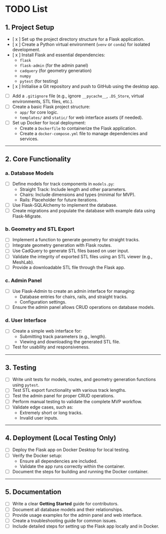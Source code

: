 # TODO List

## 1. Project Setup
- [ x ] Set up the project directory structure for a Flask application.
- [ x ] Create a Python virtual environment (`venv` or `conda`) for isolated development.
- [ x ] Install Flask and essential dependencies:
  - `flask`
  - `flask-admin` (for the admin panel)
  - `cadquery` (for geometry generation)
  - `numpy`
  - `pytest` (for testing)
- [ x ] Initialise a Git repository and push to GitHub using the desktop app.
- [ ] Add a `.gitignore` file (e.g., ignore `__pycache__`, `.DS_Store`, virtual environments, STL files, etc.).
- [ ] Create a basic Flask project structure:
  - `app/` for core logic.
  - `templates/` and `static/` for web interface assets (if needed).
- [ ] Set up Docker for local deployment:
  - Create a `Dockerfile` to containerize the Flask application.
  - Create a `docker-compose.yml` file to manage dependencies and services.
    
---

## 2. Core Functionality

### a. Database Models
- [ ] Define models for track components in `models.py`:
  - Straight Track: Include length and other parameters.
  - Chairs: Include dimensions and types (minimal for MVP).
  - Rails: Placeholder for future iterations.
- [ ] Use Flask-SQLAlchemy to implement the database.
- [ ] Create migrations and populate the database with example data using Flask-Migrate.

### b. Geometry and STL Export
- [ ] Implement a function to generate geometry for straight tracks.
- [ ] Integrate geometry generation with Flask routes.
- [ ] Use CadQuery to generate STL files based on user input.
- [ ] Validate the integrity of exported STL files using an STL viewer (e.g., MeshLab).
- [ ] Provide a downloadable STL file through the Flask app.

### c. Admin Panel
- [ ] Use Flask-Admin to create an admin interface for managing:
  - Database entries for chairs, rails, and straight tracks.
  - Configuration settings.
- [ ] Ensure the admin panel allows CRUD operations on database models.

### d. User Interface
- [ ] Create a simple web interface for:
  - Submitting track parameters (e.g., length).
  - Viewing and downloading the generated STL file.
- [ ] Test for usability and responsiveness.

---

## 3. Testing
- [ ] Write unit tests for models, routes, and geometry generation functions using `pytest`.
- [ ] Test STL export functionality with various track lengths.
- [ ] Test the admin panel for proper CRUD operations.
- [ ] Perform manual testing to validate the complete MVP workflow.
- [ ] Validate edge cases, such as:
  - Extremely short or long tracks.
  - Invalid user inputs.

---

## 4. Deployment (Local Testing Only)
- [ ] Deploy the Flask app on Docker Desktop for local testing.
- [ ] Verify the Docker setup:
  - Ensure all dependencies are included.
  - Validate the app runs correctly within the container.
- [ ] Document the steps for building and running the Docker container.

---

## 5. Documentation
- [ ] Write a clear **Getting Started** guide for contributors.
- [ ] Document all database models and their relationships.
- [ ] Provide usage examples for the admin panel and web interface.
- [ ] Create a troubleshooting guide for common issues.
- [ ] Include detailed steps for setting up the Flask app locally and in Docker.
